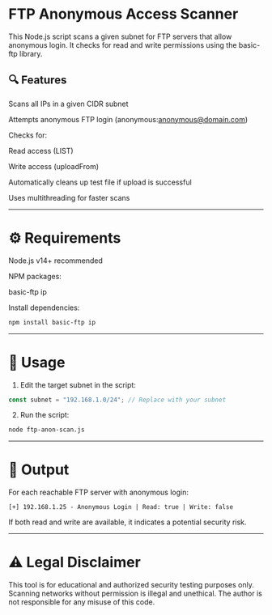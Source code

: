 # FTP Anonymous Access Scanner

This Node.js script scans a given subnet for FTP servers that allow anonymous login. It checks for read and write permissions using the basic-ftp library.

## 🔍 Features

Scans all IPs in a given CIDR subnet

Attempts anonymous FTP login (anonymous:anonymous@domain.com)

Checks for:

Read access (LIST)

Write access (uploadFrom)


Automatically cleans up test file if upload is successful

Uses multithreading for faster scans



---

# ⚙️ Requirements

Node.js v14+ recommended

NPM packages:

basic-ftp ip


Install dependencies:


```bash
npm install basic-ftp ip
```

---

# 🚀 Usage

1. Edit the target subnet in the script:

```js
const subnet = "192.168.1.0/24"; // Replace with your subnet
```

2. Run the script:

```bash
node ftp-anon-scan.js
```

---

# 🧪 Output

For each reachable FTP server with anonymous login:
```
[+] 192.168.1.25 - Anonymous Login | Read: true | Write: false
```
If both read and write are available, it indicates a potential security risk.


---

# ⚠️ Legal Disclaimer

This tool is for educational and authorized security testing purposes only.
Scanning networks without permission is illegal and unethical.
The author is not responsible for any misuse of this code.

